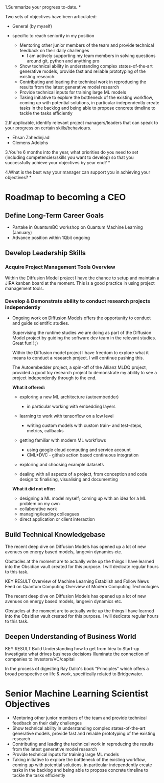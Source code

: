 1.Summarize your progress to-date. *

Two sets of objectives have been articulated:

- General (by myself)



- specific to reach seniority in my position
	-   Mentoring other junior members of the team and provide technical feedback on their daily challenges
		- I am actively supporting my team members in solving questions around git, python and anything pro
	-   Show technical ability in understanding complex states-of-the-art generative models, provide fast and reliable prototyping of the existing research
	-   Contributing and leading the technical work in reproducing the results from the latest generative model research
	-   Provide technical inputs for training large ML models
	-   Taking initiative to explore the bottleneck of the existing workflow, coming up with potential solutions, in particular independently create tasks in the backlog and being able to propose concrete timeline to tackle the tasks efficiently
	


2.If applicable, identify relevant project managers/leaders that can speak to your progress on certain skills/behaviours.
- Ehsan Zahedinjiad
- Clemens Adolphs


3.You're 6 months into the year, what priorities do you need to set (including competencies/skills you want to develop) so that you successfully achieve your objectives by year end? *


4.What is the best way your manager can support you in achieving your objectives? *



# Roadmap to becoming a CEO
## Define Long-Term Career Goals
- Partake in QuantumBC workshop on Quantum Machine Learning (January)
- Advance position within 1Qbit ongoing

## Develop Leadership Skills
### Acquire Project Management Tools Overview

Within the Diffusion Model project I have the chance to setup and maintain a JIRA kanban board at the moment. This is a good practice in using project management tools.

### Develop & Demonstrate ability to conduct research projects independently

-   Ongoing work on Diffusion Models offers the opportunity to conduct and guide scientific studies.
    
    
    Supervising the runtime studies we are doing as part of the Diffusion Model project by guiding the software dev team in the relevant studies. Great fun!! ;)

    
    Within the Diffusion model project I have freedom to explore what it means to conduct a research project. I will continue pushing this.
    
    The Autoembedder project, a spin-off of the Allianz MLDQ project, provided a good toy research project to demonstrate my ability to see a project independently through to the end.  
          
    **What it offered:**
    
    -   exploring a new ML architecture (autoembedder)
        
        -   in particular working with embedding layers
    -   learning to work with tensorflow on a low level
        
        -   writing custom models with custom train- and test-steps, metrics, callbacks
    -   getting familiar with modern ML workflows
        
        -   using google cloud computing and service account
        -   CML+DVC - github action based continuous integration
    -   exploring and choosing example datasets
        
    -   dealing with all aspects of a project, from conception and code design to finalising, visualising and documenting
        
    
    **What it did not offer:**
    
    -   designing a ML model myself; coming up with an idea for a ML problem on my own
    -   collaborative work
    -   managing/leading colleagues
    -   direct application or client interaction



## Build Technical Knowledgebase
The recent deep dive on Diffusion Models has opened up a lot of new avenues on energy based models, langevin dynamics etc.

Obstacles at the moment are to actually write up the things I have learned into the Obsidian vault created for this purpose. I will dedicate regular hours to this task.

KEY RESULT
Overview of Machine Learning
Establish and Follow News Feed on Quantum Computing
Overview of Modern Computing Technologies

The recent deep dive on Diffusion Models has opened up a lot of new avenues on energy based models, langevin dynamics etc.

Obstacles at the moment are to actually write up the things I have learned into the Obsidian vault created for this purpose. I will dedicate regular hours to this task.


## Deepen Understanding of Business World
KEY RESULT
Build Understanding how to get from Idea to Start-up
Investigate what drives business decisions
Illuminate the connection of companies to investors/VC/capital

In the process of digesting Ray Dalio's book "Principles" which offers a broad perspective on life & work, specifically related to Bridgewater.


# Senior Machine Learning Scientist Objectives

-   Mentoring other junior members of the team and provide technical feedback on their daily challenges
-   Show technical ability in understanding complex states-of-the-art generative models, provide fast and reliable prototyping of the existing research
-   Contributing and leading the technical work in reproducing the results from the latest generative model research
-   Provide technical inputs for training large ML models
-   Taking initiative to explore the bottleneck of the existing workflow, coming up with potential solutions, in particular independently create tasks in the backlog and being able to propose concrete timeline to tackle the tasks efficiently